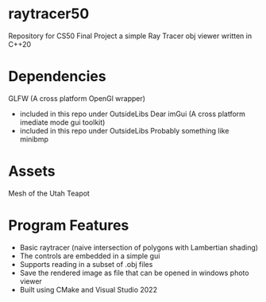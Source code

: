 # raytracer50
Repository for CS50 Final Project a simple Ray Tracer obj viewer written in C++20

# Dependencies
GLFW (A cross platform OpenGl wrapper)
- included in this repo under OutsideLibs
Dear imGui (A cross platform imediate mode gui toolkit)
- included in this repo under OutsideLibs
Probably something like minibmp

# Assets
Mesh of the Utah Teapot

# Program Features
- Basic raytracer (naive intersection of polygons with Lambertian shading)
- The controls are embedded in a simple gui
- Supports reading in a subset of .obj files
- Save the rendered image as file that can be opened in windows photo viewer
- Built using CMake and Visual Studio 2022
